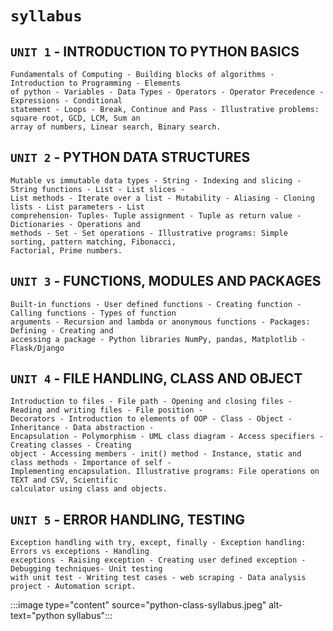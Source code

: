 # `syllabus`

## **`UNIT 1` - INTRODUCTION TO PYTHON BASICS**

    Fundamentals of Computing - Building blocks of algorithms - Introduction to Programming - Elements
    of python - Variables - Data Types - Operators - Operator Precedence - Expressions - Conditional
    statement - Loops - Break, Continue and Pass - Illustrative problems: square root, GCD, LCM, Sum an
    array of numbers, Linear search, Binary search.

## **`UNIT 2` - PYTHON DATA STRUCTURES**

    Mutable vs immutable data types - String - Indexing and slicing - String functions - List - List slices -
    List methods - Iterate over a list - Mutability - Aliasing - Cloning lists - List parameters - List
    comprehension- Tuples- Tuple assignment - Tuple as return value - Dictionaries - Operations and
    methods - Set - Set operations - Illustrative programs: Simple sorting, pattern matching, Fibonacci,
    Factorial, Prime numbers.

## **`UNIT 3` - FUNCTIONS, MODULES AND PACKAGES**

    Built-in functions - User defined functions - Creating function - Calling functions - Types of function
    arguments - Recursion and lambda or anonymous functions - Packages: Defining - Creating and
    accessing a package - Python libraries NumPy, pandas, Matplotlib - Flask/Django

## **`UNIT 4` - FILE HANDLING, CLASS AND OBJECT**

    Introduction to files - File path - Opening and closing files - Reading and writing files - File position -
    Decorators - Introduction to elements of OOP - Class - Object - Inheritance - Data abstraction -
    Encapsulation - Polymorphism - UML class diagram - Access specifiers - Creating classes - Creating
    object - Accessing members - init() method - Instance, static and class methods - Importance of self -
    Implementing encapsulation. Illustrative programs: File operations on TEXT and CSV, Scientific
    calculator using class and objects.

## **`UNIT 5` - ERROR HANDLING, TESTING**

    Exception handling with try, except, finally - Exception handling: Errors vs exceptions - Handling
    exceptions - Raising exception - Creating user defined exception - Debugging techniques- Unit testing
    with unit test - Writing test cases - web scraping - Data analysis project - Automation script.

:::image type="content" source="python-class-syllabus.jpeg" alt-text="python syllabus":::

